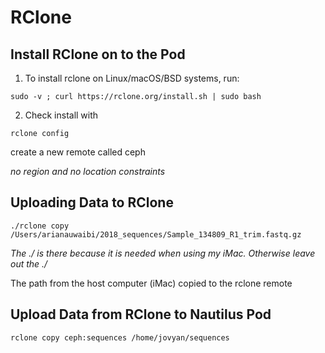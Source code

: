 # RClone 

## Install RClone on to the Pod 

1. To install rclone on Linux/macOS/BSD systems, run:
```
sudo -v ; curl https://rclone.org/install.sh | sudo bash
```

2. Check install with
```
rclone config
```
create a new remote called ceph

*no region and no location constraints*
  
## Uploading Data to RClone 

```
./rclone copy /Users/arianauwaibi/2018_sequences/Sample_134809_R1_trim.fastq.gz   
```
*The ./ is there because it is needed when using my iMac. Otherwise leave out the ./*

The path from the host computer (iMac) copied to the rclone remote

## Upload Data from RClone to Nautilus Pod
```
rclone copy ceph:sequences /home/jovyan/sequences
```
